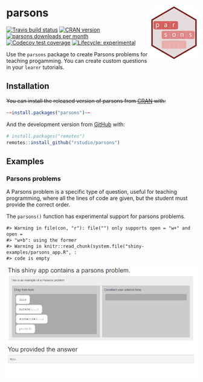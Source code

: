 
<!-- README.md is generated from README.Rmd. Please edit that file -->

# parsons <img src='man/figures/parsons-logo.png' align="right" height="139" />

<!-- badges: start -->

[![Travis build
status](https://travis-ci.org/rstudio/parsons.svg?branch=master)](https://travis-ci.org/rstudio/parsons)
[![CRAN
version](http://www.r-pkg.org/badges/version/parsons)](https://cran.r-project.org/package=parsons)
[![parsons downloads per
month](http://cranlogs.r-pkg.org/badges/parsons)](http://www.rpackages.io/package/parsons)
[![Codecov test
coverage](https://codecov.io/gh/rstudio/parsons/branch/master/graph/badge.svg)](https://codecov.io/gh/rstudio/parsons?branch=master)
[![Lifecycle:
experimental](https://img.shields.io/badge/lifecycle-experimental-orange.svg)](https://www.tidyverse.org/lifecycle/#experimental)
<!-- badges: end -->

Use the `parsons` package to create Parsons problems for teaching
progamming. You can create custom questions in your `learnr` tutorials.

## Installation

~~You can install the released version of parsons from
[CRAN](https://CRAN.R-project.org) with:~~

``` r
~~install.packages("parsons")~~
```

And the development version from
[GitHub](https://github.com/rstudio/parsons) with:

``` r
# install.packages("remotes")
remotes::install_github("rstudio/parsons")
```

## Examples

### Parsons problems

A Parsons problem is a specific type of question, useful for teaching
programming, where all the lines of code are given, but the student must
provide the correct order.

The `parsons()` function has experimental support for parsons problems.

    #> Warning in file(con, "r"): file("") only supports open = "w+" and open =
    #> "w+b": using the former
    #> Warning in knitr::read_chunk(system.file("shiny-examples/parsons_app.R", :
    #> code is empty

<center>

<img src="man/figures/parsons_app.gif" style = 'width:600px;'></img>

</center>
